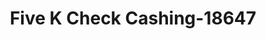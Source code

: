 ---
f_zip-code: 30093
f_state-code: GA
title: Five K Check Cashing-18647
f_phone: 770-449-3323
f_city-only: Norcross
f_address: 6328 Oakwood Cir Norcross
f_location-unique-id: '18647'
slug: five-k-check-cashing-18647
updated-on: '2024-05-30T13:46:58.046Z'
created-on: '2024-05-30T13:36:59.803Z'
published-on: '2024-05-30T13:54:32.469Z'
f_city-state: cms/city/norcross-ga.md
f_company: cms/company/five-k-check-cashing.md
f_state: cms/state/georgia.md
layout: '[payday-loan].html'
tags: payday-loan
---
